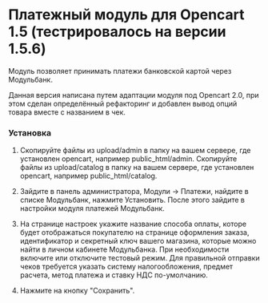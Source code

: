 # Платежный модуль для Opencart 1.5  (тестрировалось на версии 1.5.6)

Модуль позволяет принимать платежи банковской картой через Модульбанк.

Данная версия написана путем адаптации модуля под Opencart 2.0, при этом сделан определённый рефакторинг и добавлен вывод опций товара вместе с названием в чек.

### Установка

1. Скопируйте файлы из upload/admin в папку на вашем сервере, где установлен opencart, например public_html/admin.
Скопируйте файлы из upload/catalog в папку на вашем сервере, где установлен opencart, например public_html/catalog.
2. Зайдите в панель администратора, Модули -> Платежи, найдите в списке Модульбанк, нажмите Установить.
После этого зайдите в настройки модуля платежей Модульбанк.

5. На странице настроек укажите название способа оплаты, которе будет отображаться покупателю на странице оформления заказа, идентификатор и секретный ключ вашего магазина, которые можно найти в личном кабинете Модульбанка. При необходимости включите или отключите тестовый режим.
Для правильной отправки чеков требуется указать систему налогообложения, предмет расчета, метод платежа и ставку НДС по-умолчанию.
6. Нажмите на кнопку "Сохранить".
